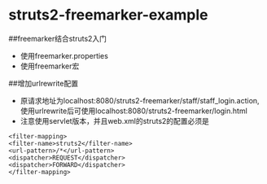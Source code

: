 # struts2-freemarker-example
##freemarker结合struts2入门
* 使用freemarker.properties
* 使用freemarker宏

##增加urlrewrite配置
* 原请求地址为localhost:8080/struts2-freemarker/staff/staff_login.action,使用urlrewrite后可使用localhost:8080/struts2-freemarker/login.html
* 注意使用servlet版本，并且web.xml的struts2的配置必须是
```
<filter-mapping>
<filter-name>struts2</filter-name>
<url-pattern>/*</url-pattern>
<dispatcher>REQUEST</dispatcher>   
<dispatcher>FORWARD</dispatcher> 
</filter-mapping>
```
 

  

